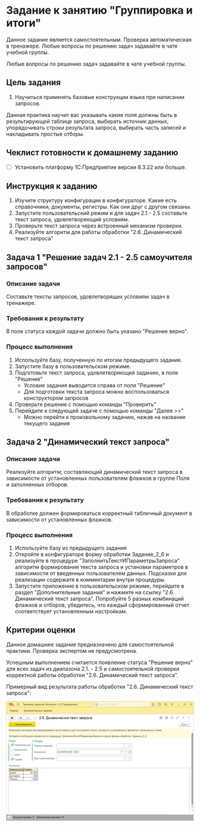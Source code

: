 # Задание к занятию "Группировка и итоги"

Данное задание является самостоятельным. Проверка автоматическая в тренажере.
Любые вопросы по решению задач задавайте в чате учебной группы.

Любые вопросы по решению задач задавайте в чате учебной группы.

## Цель задания

1. Научиться применять базовые конструкции языка при написании запросов.

Данная практика научит вас указывать какие поля должны быть в результирующей таблице запроса, выбирать источник данных, упорядочивать строки результата запроса, выбирать часть записей и накладывать простые отборы.

## Чеклист готовности к домашнему заданию

- [ ] Установить платформу 1С:Предприятие версии 8.3.22 или больше.

## Инструкция к заданию

1. Изучите структуру конфигурации в конфигураторе. Какие есть справочники, документы, регистры. Как они друг с другом связаны.
2. Запустите пользовательский режим и для задач 2.1 - 2.5 составьте текст запроса, удовлетворяющий условиям.
3. Проверьте текст запроса через встроенный механизм проверки.
4. Реализуйте алгоритм для работы обработки "2.6. Динамический текст запроса"

## Задача 1 "Решение задач 2.1 - 2.5 самоучителя запросов"

### Описание задачи
Составьте тексты запросов, удовлетворящих условиям задач в тренажере.

### Требования к результату
В поле статуса каждой задачи должно быть указано "Решение верно".

### Процесс выполнения
1. Используйте базу, полученную по итогам предыдущего задания.
3. Запустите базу в пользовательском режиме.
4. Подготовьте текст запроса, удовлетворяющий заданию, в поле "Решение"
    - Условие задания выводится справа от поля "Решение"
    - Для подготовки текста запроса можно воспользоваться конструктором запросов
5. Проверьте решение с помощью команды "Проверить"
6. Перейдите к следующей задаче с помощью команды "Далее >>"
    - Можно перейти к произвольному заданию, нажав на название текущего задания

## Задача 2 "Динамический текст запроса"

### Описание задачи
Реализуйте алгоритм, составляющий динамический текст запроса в зависимости от установленных пользователем флажков в группе Поля и заполненных отборов.

### Требования к результату
В обработке должен формироваться корректный табличный документ в зависимости от установленных флажков.

### Процесс выполнения
1. Используйте базу из предыдущего задания
2. Откройте в конфигураторе форму обработки Задание_2_6 и реализуйте в процедуре "ЗаполнитьТекстИПараметрыЗапроса" алгоритм формирования текста запроса и установки параметров в зависимости от введенных пользователем данных. Подсказки для реализации содержатя в комментарии внутри процедуры.
3. Запустите приложение в пользовательском режиме, перейдите в раздел "Дополнительные задания" и нажмите на ссылку "2.6. Динамический текст запроса". Попробуйте 5 разных комбинаций флажков и отборов, убедитесь, что каждый сформированный отчет соответствует установленным настройкам.

## Критерии оценки

Данное домашнее задание предназначено для самостоятельной практики. Проверка экспертом не предусмотрена.

Успешным выполнением считается появление статуса "Решение верно" для всех задач из диапазона 2.1. - 2.5 и самостоятельной проверки корректной работы обработки "2.6. Динамический текст запроса". 

Примерный вид результата работы обработки "2.6. Динамический текст запроса":

![Пример работы обработки](/Examples/img/example-6-2-1.png)
